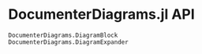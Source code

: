 # DocumenterDiagrams.jl API

```@docs
DocumenterDiagrams.DiagramBlock
DocumenterDiagrams.DiagramExpander
```
